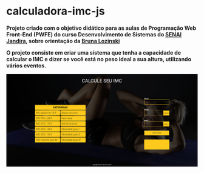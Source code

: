 # calculadora-imc-js

<b>Projeto criado com o objetivo didático para as aulas de Programação Web Front-End (PWFE) do curso Desenvolvimento de Sistemas do [SENAI Jandira](https://jandira.sp.senai.br/), sobre orientação da [Bruna Lozinski](https://github.com/brunalozinski)<b>

<b>O projeto consiste em criar uma sistema que tenha a capacidade de calcular o IMC e dizer se você está no peso ideal a sua altura, utilizando vários eventos.<b>

![](img/imgResultadoFinal.PNG)